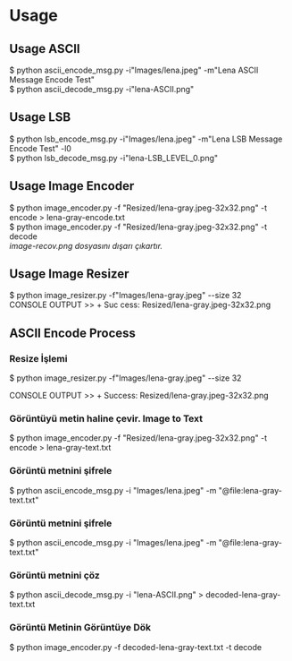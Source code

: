 # Usage

## Usage ASCII
$ python ascii_encode_msg.py -i"Images/lena.jpeg" -m"Lena ASCII Message Encode Test" <br/>
$ python ascii_decode_msg.py -i"lena-ASCII.png" <br/>

## Usage LSB
$ python lsb_encode_msg.py -i"Images/lena.jpeg" -m"Lena LSB Message Encode Test" -l0 <br/>
$ python lsb_decode_msg.py -i"lena-LSB_LEVEL_0.png" <br/>

## Usage Image Encoder
$ python image_encoder.py -f "Resized/lena-gray.jpeg-32x32.png" -t encode > lena-gray-encode.txt <br/>
$ python image_encoder.py -f "Resized/lena-gray.jpeg-32x32.png" -t decode <br/>
<i>image-recov.png dosyasını dışarı çıkartır.</i>

## Usage Image Resizer
$ python image_resizer.py -f"Images/lena-gray.jpeg" --size 32 <br/>
CONSOLE OUTPUT >> + Suc cess:  Resized/lena-gray.jpeg-32x32.png <br/>

## ASCII Encode Process
### Resize İşlemi
<p>$ python image_resizer.py -f"Images/lena-gray.jpeg" --size 32</p>
<p>CONSOLE OUTPUT >> + Success:  Resized/lena-gray.jpeg-32x32.png</p>

### Görüntüyü metin haline çevir. Image to Text
<p>$ python image_encoder.py -f "Resized/lena-gray.jpeg-32x32.png" -t encode > lena-gray-text.txt</p>

### Görüntü metnini şifrele
$ python ascii_encode_msg.py -i "Images/lena.jpeg" -m "@file:lena-gray-text.txt"

### Görüntü metnini şifrele
<p>$ python ascii_encode_msg.py -i "Images/lena.jpeg" -m "@file:lena-gray-text.txt"</p>

### Görüntü metnini çöz
<p>$ python ascii_decode_msg.py -i "lena-ASCII.png" > decoded-lena-gray-text.txt</p>

### Görüntü Metinin Görüntüye Dök
<p>$ python image_encoder.py -f decoded-lena-gray-text.txt -t decode</p>
